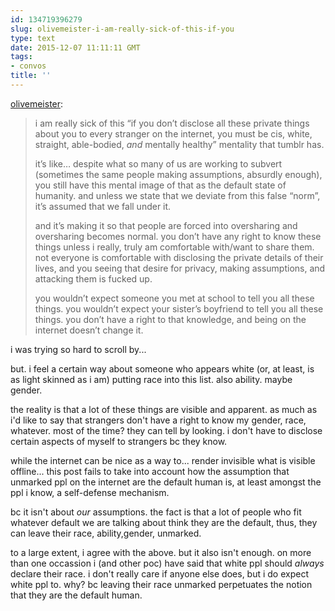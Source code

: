 ```yaml
---
id: 134719396279
slug: olivemeister-i-am-really-sick-of-this-if-you
type: text
date: 2015-12-07 11:11:11 GMT
tags:
- convos
title: ''
---
```

<p><a class="tumblr_blog" href="http://olivemeister.tumblr.com/post/133868892175">olivemeister</a>:</p>
<blockquote>
<p>i am really sick of this “if you don’t disclose all these private things about you to every stranger on the internet, you must be cis, white, straight, able-bodied, <i>and </i>mentally healthy” mentality that tumblr has.</p>
<p>it’s like… despite what so many of us are working to subvert (sometimes the same people making assumptions, absurdly enough), you still have this mental image of that as the default state of humanity. and unless we state that we deviate from this false “norm”, it’s assumed that we fall under it.</p>
<p>and it’s making it so that people are forced into oversharing and oversharing becomes normal. you don’t have any right to know these things unless i really, truly am comfortable with/want to share them. not everyone is comfortable with disclosing the private details of their lives, and you seeing that desire for privacy, making assumptions, and attacking them is fucked up.</p>
<p>you wouldn’t expect someone you met at school to tell you all these things. you wouldn’t expect your sister’s boyfriend to tell you all these things. you don’t have a right to that knowledge, and being on the internet doesn’t change it.</p>
</blockquote>

i was trying so hard to scroll by...

but. i feel a certain way about someone who appears white (or, at least, is as light skinned as i am) putting race into this list. also ability. maybe gender.

the reality is that a lot of these things are visible and apparent. as much as i'd like to say that strangers don't have a right to know my gender, race, whatever. most of the time? they can tell by looking. i don't have to disclose certain aspects of myself to strangers bc they know.

while the internet can be nice as a way to... render invisible what is visible offline... this post fails to take into account how the assumption that unmarked ppl on the internet are the default human is, at least amongst the ppl i know, a self-defense mechanism.

bc it isn't about *our* assumptions. the fact is that a lot of people who fit whatever default we are talking about think they are the default, thus, they can leave their race, ability,gender, unmarked. 

to a large extent, i agree with the above. but it also isn't enough. on more than one occassion i (and other poc) have said that white ppl should *always* declare their race. i don't really care if anyone else does, but i do expect white ppl to. why? bc leaving their race unmarked perpetuates the notion that they are the default human.